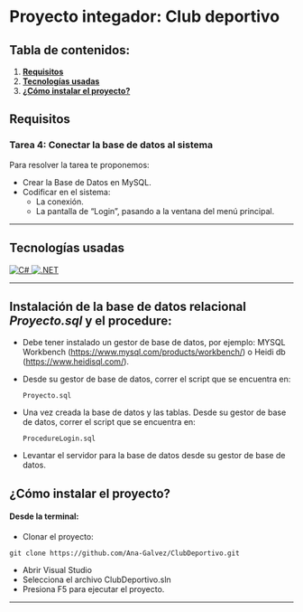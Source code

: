 # Proyecto integador: Club deportivo

## Tabla de contenidos:

1. **[Requisitos](#Requisitos)**
1. **[Tecnologías usadas](#tecnologías-usadas)**
1. **[¿Cómo instalar el proyecto?](#cómo-instalar-el-proyecto)**

## **Requisitos** <br/>

### Tarea 4: Conectar la base de datos al sistema

Para resolver la tarea te proponemos:
- Crear la Base de Datos en MySQL.
- Codificar en el sistema:
    - La conexión.
    - La pantalla de “Login”, pasando a la ventana del menú principal.


***

## Tecnologías usadas

<p align="left">
<!–– C#––>
<a href="https://learn.microsoft.com/es-es/dotnet/csharp/" target="_blank" data-bs-toggle="tooltip" title="C#"> <img src="https://img.shields.io/badge/C%23-239120?style=for-the-badge&logo=csharp&logoColor=white" alt="C#"/> </a>
<!–– .net––>
<a href="https://learn.microsoft.com/es-es/dotnet/?WT.mc_id=dotnet-35129-website" target="_blank" data-bs-toggle="tooltip" title=".NET"> <img src="https://img.shields.io/badge/.NET-512BD4?style=for-the-badge&logo=dotnet&logoColor=white" alt=".NET"/> </a>
 </p>

 ***

 ## Instalación de la base de datos relacional *Proyecto.sql* y el procedure:

- Debe tener instalado un gestor de base de datos, por ejemplo: MYSQL Workbench (https://www.mysql.com/products/workbench/) o Heidi db (https://www.heidisql.com/).

- Desde su gestor de base de datos, correr el script que se encuentra en:

   `Proyecto.sql`

- Una vez creada la base de datos y las tablas. Desde su gestor de base de datos, correr el script que se encuentra en:

    `ProcedureLogin.sql`

- Levantar el servidor para la base de datos desde su gestor de base de datos.

## ¿Cómo instalar el proyecto?

#### Desde la terminal:

- Clonar el proyecto:
````
git clone https://github.com/Ana-Galvez/ClubDeportivo.git
````

- Abrir Visual Studio
- Selecciona el archivo ClubDeportivo.sln
- Presiona F5 para ejecutar el proyecto.
***

